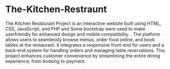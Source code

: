 # The-Kitchen-Restraunt
The Kitchen Restaurant Project is an interactive website built using HTML, CSS, JavaScript, and PHP and Some bootstrap were used to make userfriendly for enhanced design and mobile compatibility.  . 
The platform allows users to seamlessly browse menus, order food online, and book tables at the restaurant.
It integrates a responsive front-end for users and a back-end system for handling orders and managing table reservations. 
This project enhances customer convenience by streamlining the entire dining experience, from booking to payment.

